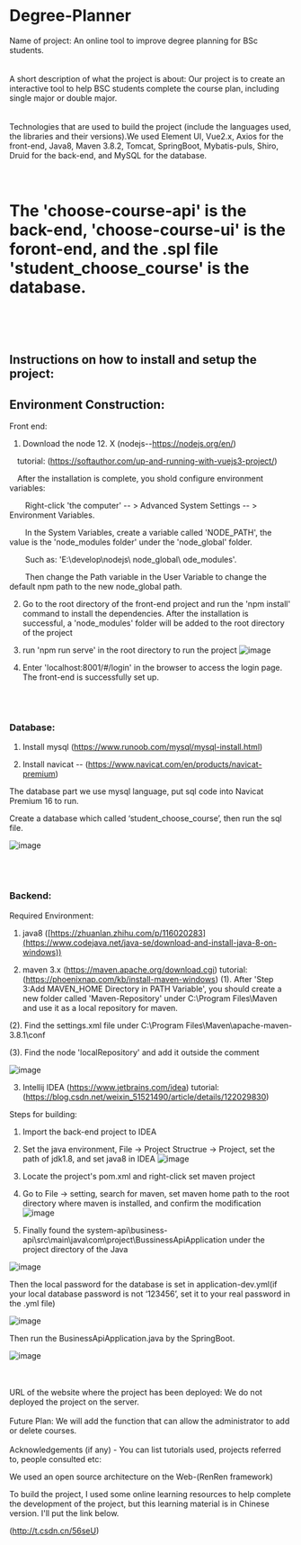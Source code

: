# Degree-Planner
Name of project: An online tool to improve degree planning for BSc students.
<br>
<br>
<br>
A short description of what the project is about: Our project is to create an interactive tool to help BSC students complete the course plan, including single major or double major.
<br>
<br>
<br>
Technologies that are used to build the project (include the languages used, the libraries and their versions).We used Element UI, Vue2.x, Axios for the front-end, Java8, Maven 3.8.2, Tomcat, SpringBoot, Mybatis-puls, Shiro, Druid for the back-end, and MySQL for the database.
<br>
<br>
<br>

<h1>The 'choose-course-api' is the back-end, 'choose-course-ui' is the foront-end, and the .spl file 'student_choose_course' is the database.</h1>
<br>
<br>
<br>
<h2>Instructions on how to install and setup the project:</h2>

  <h2>Environment Construction:</h2>

</h3>Front end:</h3>


1. Download the node 12. X (nodejs--https://nodejs.org/en/)

&emsp;tutorial: (https://softauthor.com/up-and-running-with-vuejs3-project/)

&emsp;After the installation is complete, you shold configure environment variables:

&emsp;&emsp;Right-click 'the computer' -- > Advanced System Settings -- > Environment Variables.

&emsp;&emsp;In the System Variables, create a variable called 'NODE_PATH', the value is the 'node_modules folder' under the 'node_global' folder. 

&emsp;&emsp;Such as: 'E:\develop\nodejs\ node_global\ ode_modules'.

&emsp;&emsp;Then change the Path variable in the User Variable to change the default npm path to the new node_global path.


2. Go to the root directory of the front-end project and run the 'npm install' command to install the dependencies. After the installation is successful, a 'node_modules' folder will be added to the root directory of the project

3. run 'npm run serve' in the root directory to run the project
![image](https://github.com/uoa-compsci399-s2-2022/Team6-Degree-Planner/blob/master/ReadmeImage/10.png)

4. Enter 'localhost:8001/#/login' in the browser to access the login page. The front-end is successfully set up.

<br>
<br>

<h3>Database:</h3>

1. Install mysql (https://www.runoob.com/mysql/mysql-install.html)

2. Install navicat -- (https://www.navicat.com/en/products/navicat-premium)

The database part we use mysql language, put sql code into Navicat Premium 16 to run.

Create a database which called ‘student_choose_course’, then run the sql file.

![image](https://github.com/uoa-compsci399-s2-2022/Team6-Degree-Planner/blob/master/ReadmeImage/5.png)

<br>
<br>

<h3>Backend:</h3>

Required Environment:

1. java8 ([https://zhuanlan.zhihu.com/p/116020283](https://www.codejava.net/java-se/download-and-install-java-8-on-windows))

2. maven 3.x (https://maven.apache.org/download.cgi)
  tutorial: (https://phoenixnap.com/kb/install-maven-windows)
  (1). After 'Step 3:Add MAVEN_HOME Directory in PATH Variable', you should create a new folder called 'Maven-Repository' under C:\Program Files\Maven and use it as a local repository for maven.

  (2). Find the settings.xml file under C:\Program Files\Maven\apache-maven-3.8.1\conf

  (3). Find the node 'localRepository' and add it outside the comment

   ![image](https://github.com/uoa-compsci399-s2-2022/Team6-Degree-Planner/blob/master/ReadmeImage/11.png)

3. Intellij IDEA (https://www.jetbrains.com/idea)
  tutorial: (https://blog.csdn.net/weixin_51521490/article/details/122029830)

Steps for building:


1. Import the back-end project to IDEA

2. Set the java environment, File -> Project Structrue -> Project, set the path of jdk1.8, and set java8 in IDEA
![image](https://github.com/uoa-compsci399-s2-2022/Team6-Degree-Planner/blob/master/ReadmeImage/4.png)

3. Locate the project's pom.xml and right-click set maven project

4. Go to File -> setting, search for maven, set maven home path to the root directory where maven is installed, and confirm the modification
![image](https://github.com/uoa-compsci399-s2-2022/Team6-Degree-Planner/blob/master/ReadmeImage/3.png)

5. Finally found the system-api\business-api\src\main\java\com\\project\BussinessApiApplication under the project directory of the Java

![image](https://github.com/uoa-compsci399-s2-2022/Team6-Degree-Planner/blob/master/ReadmeImage/6.png)

Then the local password for the database is set in application-dev.yml(if your local database password is not ‘123456’, set it to your real password in the .yml file)

![image](https://github.com/uoa-compsci399-s2-2022/Team6-Degree-Planner/blob/master/ReadmeImage/7.png)

Then run the BusinessApiApplication.java by the SpringBoot.

![image](https://github.com/uoa-compsci399-s2-2022/Team6-Degree-Planner/blob/master/ReadmeImage/8.png)


<br>
<br>
URL of the website where the project has been deployed: We do not deployed the project on the server.

<br>
<br>
Future Plan: We will add the function that can allow the administrator to add or delete courses.

<br>
<br>
Acknowledgements (if any) - You can list tutorials used, projects referred to, people consulted etc:

We used an open source architecture on the Web-(RenRen framework)

To build the project, I used some online learning resources to help complete the development of the project, but this learning material is in Chinese version. I'll put the link below.

(http://t.csdn.cn/56seU)

